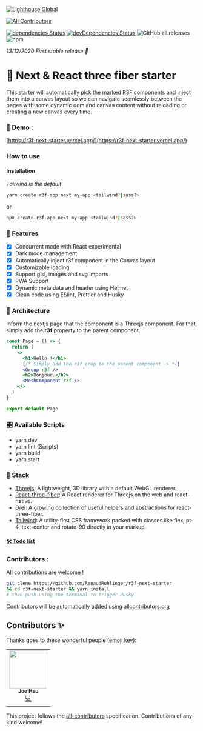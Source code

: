 [![Lighthouse Global](https://ghcdn.rawgit.org/RenaudRohlinger/r3f-next-starter/main/public/img/scores/lighthouse.svg)](https://github.com/RenaudROHLINGER/r3f-next-starter)
<!-- ALL-CONTRIBUTORS-BADGE:START - Do not remove or modify this section -->
[![All Contributors](https://img.shields.io/badge/all_contributors-1-orange.svg?style=flat-square)](#contributors-)
<!-- ALL-CONTRIBUTORS-BADGE:END -->
[![dependencies Status](https://david-dm.org/renaudrohlinger/r3f-next-starter/status.svg)](https://david-dm.org/renaudrohlinger/r3f-next-starter)
[![devDependencies Status](https://david-dm.org/renaudrohlinger/r3f-next-starter/dev-status.svg)](https://david-dm.org/renaudrohlinger/r3f-next-starter?type=dev)
![GitHub all releases](https://img.shields.io/github/downloads/renaudrohlinger/r3f-next-starter/total)
![npm](https://img.shields.io/npm/dw/create-r3f-app?color=%233792cb)

_13/12/2020 First stable release :tada:_

# :japanese_castle: Next & React three fiber starter

This starter will automatically pick the marked R3F components and inject them into a canvas layout so we can navigate seamlessly between the pages with some dynamic dom and canvas content without reloading or creating a new canvas every time.

### :japan: Demo :

[https://r3f-next-starter.vercel.app/](https://r3f-next-starter.vercel.app/)

### How to use

#### Installation

_Tailwind is the default_

```sh
yarn create r3f-app next my-app <tailwind?|sass?>
```

or

```sh
npx create-r3f-app next my-app <tailwind?|sass?>
```

### :mount_fuji: Features

- [x] Concurrent mode with React experimental
- [x] Dark mode management
- [x] Automatically inject r3f component in the Canvas layout
- [x] Customizable loading
- [x] Support glsl, images and svg imports
- [x] PWA Support
- [x] Dynamic meta data and header using Helmet
- [x] Clean code using ESlint, Prettier and Husky

### :bullettrain_side: Architecture

Inform the nextjs page that the component is a Threejs component. For that, simply add the **r3f** property to the parent component.

```jsx
const Page = () => {
  return (
    <>
      <h1>Hello !</h1>
      {/* Simply add the r3f prop to the parent component -> */}
      <Group r3f />
      <h2>Bonjour.</h2>
      <MeshComponent r3f />
    </>
  )
}

export default Page
```

### :control_knobs: Available Scripts

- yarn dev
- yarn lint (Scripts)
- yarn build
- yarn start

### :mag_right: Stack

- [Threejs](https://github.com/mrdoob/three.js/): A lightweight, 3D library with a default WebGL renderer.
- [React-three-fiber](https://github.com/pmndrs/react-three-fiber): A React renderer for Threejs on the web and react-native.
- [Drei](https://github.com/pmndrs/drei): A growing collection of useful helpers and abstractions for react-three-fiber.
- [Tailwind](https://tailwindcss.com/docs): A utility-first CSS framework packed with classes like flex, pt-4, text-center and rotate-90 directly in your markup.

#### [:hammer_and_wrench: Todo list](https://github.com/RenaudRohlinger/r3f-next-starter/blob/main/TODO.md)

### Contributors :

All contributions are welcome !

```bash
git clone https://github.com/RenaudRohlinger/r3f-next-starter
&& cd r3f-next-starter && yarn install
# then push using the terminal to trigger Husky
```

Contributors will be automatically added using [allcontributors.org](https://allcontributors.org/)

## Contributors ✨

Thanks goes to these wonderful people ([emoji key](https://allcontributors.org/docs/en/emoji-key)):

<!-- ALL-CONTRIBUTORS-LIST:START - Do not remove or modify this section -->
<!-- prettier-ignore-start -->
<!-- markdownlint-disable -->
<table>
  <tr>
    <td align="center"><a href="https://github.com/jhsu"><img src="https://avatars1.githubusercontent.com/u/648?v=4" width="100px;" alt=""/><br /><sub><b>Joe Hsu</b></sub></a><br /><a href="https://github.com/RenaudRohlinger/r3f-next-starter/commits?author=jhsu" title="Code">💻</a></td>
  </tr>
</table>

<!-- markdownlint-enable -->
<!-- prettier-ignore-end -->
<!-- ALL-CONTRIBUTORS-LIST:END -->

This project follows the [all-contributors](https://github.com/all-contributors/all-contributors) specification. Contributions of any kind welcome!